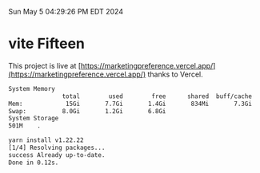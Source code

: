 Sun May  5 04:29:26 PM EDT 2024

# vite Fifteen


This project is live at [https://marketingpreference.vercel.app/](https://marketingpreference.vercel.app/) thanks to Vercel.

```bash
System Memory
               total        used        free      shared  buff/cache   available
Mem:            15Gi       7.7Gi       1.4Gi       834Mi       7.3Gi       7.5Gi
Swap:          8.0Gi       1.2Gi       6.8Gi
System Storage
501M	.
```
```bash
yarn install v1.22.22
[1/4] Resolving packages...
success Already up-to-date.
Done in 0.12s.
```
```bash
